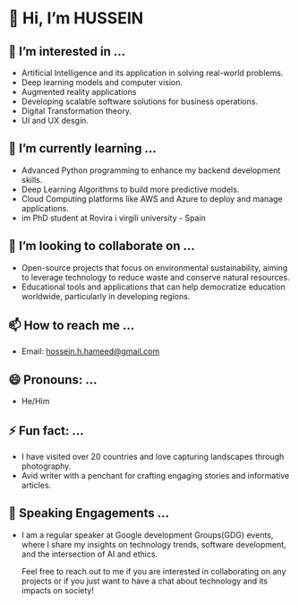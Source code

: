 # 👋 Hi, I’m HUSSEIN

## 👀 I’m interested in ...
- Artificial Intelligence and its application in solving real-world problems.
- Deep learning models and computer vision.
- Augmented reality applications
- Developing scalable software solutions for business operations.
- Digital Transformation theory.
- UI and UX desgin.

## 🌱 I’m currently learning ...
- Advanced Python programming to enhance my backend development skills.
- Deep Learning Algorithms to build more predictive models.
- Cloud Computing platforms like AWS and Azure to deploy and manage applications.
- im PhD student at Rovira i virgili university - Spain 

## 💞️ I’m looking to collaborate on ...
- Open-source projects that focus on environmental sustainability, aiming to leverage technology to reduce waste and conserve natural resources.
- Educational tools and applications that can help democratize education worldwide, particularly in developing regions.

## 📫 How to reach me ...
- Email: hossein.h.hameed@gmail.com

## 😄 Pronouns: ...
- He/Him

## ⚡ Fun fact: ...
- I have visited over 20 countries and love capturing landscapes through photography.
- Avid writer with a penchant for crafting engaging stories and informative articles.

## 🎤 Speaking Engagements ...
- I am a regular speaker at Google development Groups(GDG) events, where I share my insights on technology trends, software development, and the intersection of AI and ethics.

  Feel free to reach out to me if you are interested in collaborating on any projects or if you just want to have a chat about technology and its impacts on society!
